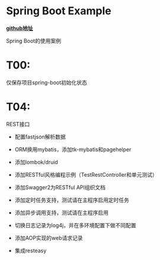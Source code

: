 # Spring Boot Example

**[github地址](https://github.com/JesseyGone/project-dev)**

Spring Boot的使用案例

# T00: 
仅保存项目spring-boot初始化状态

# T04: 
REST接口
- 配置fastjson解析数据
- ORM换用mybatis，添加tk-mybatis和pagehelper
- 添加lombok/druid
- 添加RESTful风格编程示例（TestRestController和单元测试）
- 添加Swagger2为RESTful API组织文档
- 添加定时任务支持，测试请在主程序启用定时任务
- 添加异步调用支持，测试请在主程序启用
- 切换日志记录为log4j，并在多环境配置下做不同配置
- 添加AOP实现的web请求记录

- 集成resteasy